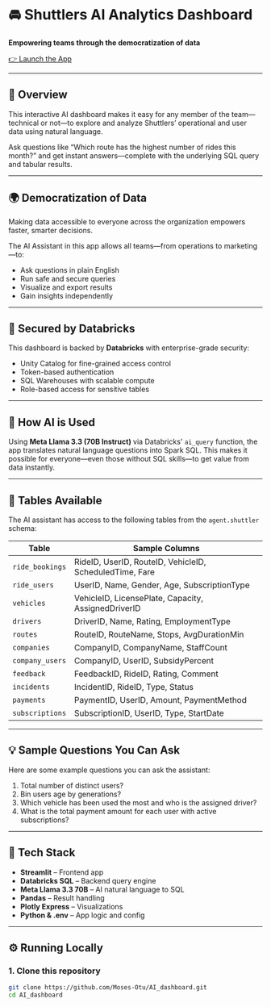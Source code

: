 # 🚘 Shuttlers AI Analytics Dashboard

**Empowering teams through the democratization of data**

[👉 Launch the App](https://aidashboard-mosesotu.streamlit.app/)

---

## 📌 Overview

This interactive AI dashboard makes it easy for any member of the team—technical or not—to explore and analyze Shuttlers’ operational and user data using natural language.

Ask questions like “Which route has the highest number of rides this month?” and get instant answers—complete with the underlying SQL query and tabular results.

---

## 🌍 Democratization of Data

Making data accessible to everyone across the organization empowers faster, smarter decisions. 

The AI Assistant in this app allows all teams—from operations to marketing—to:

- Ask questions in plain English
- Run safe and secure queries
- Visualize and export results
- Gain insights independently

---

## 🔐 Secured by Databricks

This dashboard is backed by **Databricks** with enterprise-grade security:

- Unity Catalog for fine-grained access control
- Token-based authentication
- SQL Warehouses with scalable compute
- Role-based access for sensitive tables

---

## 🤖 How AI is Used

Using **Meta Llama 3.3 (70B Instruct)** via Databricks' `ai_query` function, the app translates natural language questions into Spark SQL. This makes it possible for everyone—even those without SQL skills—to get value from data instantly.

---

## 🧠 Tables Available

The AI assistant has access to the following tables from the `agent.shuttler` schema:

| Table                  | Sample Columns |
|------------------------|----------------|
| `ride_bookings`        | RideID, UserID, RouteID, VehicleID, ScheduledTime, Fare |
| `ride_users`           | UserID, Name, Gender, Age, SubscriptionType |
| `vehicles`             | VehicleID, LicensePlate, Capacity, AssignedDriverID |
| `drivers`              | DriverID, Name, Rating, EmploymentType |
| `routes`               | RouteID, RouteName, Stops, AvgDurationMin |
| `companies`            | CompanyID, CompanyName, StaffCount |
| `company_users`        | CompanyID, UserID, SubsidyPercent |
| `feedback`             | FeedbackID, RideID, Rating, Comment |
| `incidents`            | IncidentID, RideID, Type, Status |
| `payments`             | PaymentID, UserID, Amount, PaymentMethod |
| `subscriptions`        | SubscriptionID, UserID, Type, StartDate |

---

## 💡 Sample Questions You Can Ask

Here are some example questions you can ask the assistant:

1. Total number of distinct users?
2. Bin users age by generations?
3. Which vehicle has been used the most and who is the assigned driver?
4. What is the total payment amount for each user with active subscriptions?

---

## 🧰 Tech Stack

- **Streamlit** – Frontend app
- **Databricks SQL** – Backend query engine
- **Meta Llama 3.3 70B** – AI natural language to SQL
- **Pandas** – Result handling
- **Plotly Express** – Visualizations
- **Python & .env** – App logic and config

---

## ⚙️ Running Locally

### 1. Clone this repository

```bash
git clone https://github.com/Moses-Otu/AI_dashboard.git
cd AI_dashboard
